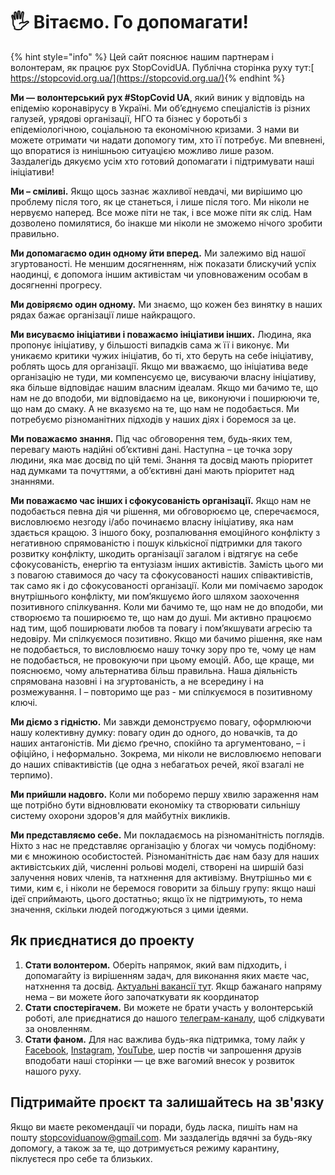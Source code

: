 # 🖐 Вітаємо. Го допомагати!

{% hint style="info" %}
Цей сайт пояснює нашим партнерам і волонтерам, як працює рух StopCovidUA. Публічна сторінка руху тут:[ https://stopcovid.org.ua/](https://stopcovid.org.ua/)​
{% endhint %}

**Ми — волонтерський рух \#StopCovid UA**, який виник у відповідь на епідемію коронавірусу в Україні. Ми об’єднуємо спеціалістів із різних галузей, урядові організації, НГО та бізнес у боротьбі з епідеміологічною, соціальною та економічною кризами. З нами ви можете отримати чи надати допомогу тим, хто її потребує. Ми впевнені, що впоратися із нинішньою ситуацією можливо лише разом. Заздалегідь дякуємо усім хто готовий допомагати і підтримувати наші ініціативи!

**Ми – сміливі.** Якщо щось зазнає жахливої невдачі, ми вирішимо цю проблему після того, як це станеться, і лише після того. Ми ніколи не нервуємо наперед. Все може піти не так, і все може піти як слід. Нам дозволено помилятися, бо інакше ми ніколи не зможемо нічого зробити правильно.

**Ми допомагаємо один одному йти вперед.** Ми залежимо від нашої згуртованості. Не меншим досягненням, ніж показати блискучий успіх наодинці, є допомога іншим активістам чи уповноваженим особам в досягненні прогресу. 

**Ми довіряємо один одному.** Ми знаємо, що кожен без винятку в наших рядах бажає організації лише найкращого. 

**Ми висуваємо ініціативи і поважаємо ініціативи інших.** Людина, яка пропонує ініціативу, у більшості випадків сама ж її і виконує. Ми уникаємо критики чужих ініціатив, бо ті, хто беруть на себе ініціативу, роблять щось для організації. Якщо ми вважаємо, що ініціатива веде організацію не туди, ми компенсуємо це, висуваючи власну ініціативу, яка більше відповідає нашим власним ідеалам. Якщо ми бачимо те, що нам не до вподоби, ми відповідаємо на це, виконуючи і поширюючи те, що нам до смаку. А не вказуємо на те, що нам не подобається. Ми потребуємо різноманітних підходів у наших діях і боремося за це. 

**Ми поважаємо знання.** Під час обговорення тем, будь-яких тем, перевагу мають надійні об’єктивні дані. Наступна – це точка зору людини, яка має досвід по цій темі. Знання та досвід мають пріоритет над думками та почуттями, а об’єктивні дані мають пріоритет над знаннями. 

**Ми поважаємо час інших і сфокусованість організації.** Якщо нам не подобається певна дія чи рішення, ми обговорюємо це, сперечаємося, висловлюємо незгоду і/або починаємо власну ініціативу, яка нам здається кращою. З іншого боку, розпалювання емоційного конфлікту з негативною спрямованістю і пошук кількісної підтримки для такого розвитку конфлікту, шкодить організації загалом і відтягує на себе сфокусованість, енергію та ентузіазм інших активістів. Замість цього ми з повагою ставимося до часу та сфокусованості наших співактивістів, так само як і до сфокусованості організації. Коли ми помічаємо зародок внутрішнього конфлікту, ми пом’якшуємо його шляхом заохочення позитивного спілкування. Коли ми бачимо те, що нам не до вподоби, ми створюємо та поширюємо те, що нам до душі. Ми активно працюємо над тим, щоб поширювати любов та повагу і пом’якшувати агресію та недовіру. Ми спілкуємося позитивно. Якщо ми бачимо рішення, яке нам не подобається, то висловлюємо нашу точку зору про те, чому це нам не подобається, не провокуючи при цьому емоцій. Або, ще краще, ми пояснюємо, чому альтернатива більш правильна. Наша діяльність спрямована назовні і на згуртованість, а не всередину і на розмежування. І – повторимо ще раз - ми спілкуємося в позитивному ключі. 

**Ми діємо з гідністю.** Ми завжди демонструємо повагу, оформлюючи нашу колективну думку: повагу один до одного, до новачків, та до наших антагоністів. Ми діємо ґречно, спокійно та аргументовано, – і офіційно, і неформально. Зокрема, ми ніколи не висловлюємо неповаги до наших співактивістів \(це одна з небагатьох речей, якої взагалі не терпимо\).

**Ми прийшли надовго.** Коли ми поборемо першу хвилю зараження нам ще потрібно бути відновлювати економіку та створювати сильнішу систему охорони здоров'я для майбутніх викликів.

**Ми представляємо себе.** Ми покладаємось на різноманітність поглядів. Ніхто з нас не представляє організацію у блогах чи чомусь подібному: ми є множиною особистостей. Різноманітність дає нам базу для наших активістських дій, численні рольові моделі, створені на ширшій базі залучення нових членів, та натхнення для активізму. Внутрішньо ми є тими, ким є, і ніколи не беремося говорити за більшу групу: якщо наші ідеї сприймають, цього достатньо; якщо їх не підтримують, то нема значення, скільки людей погоджуються з цими ідеями.

## Як приєднатися до проекту

1. **Стати волонтером.** Оберіть напрямок, який вам підходить, і допомагайту із вирішенням задач, для виконання яких маєте час, натхнення та досвід. [Актуальні вакансії тут](https://trello.com/b/IkonsFAY/main-board). Якщр бажанаго напряму нема – ви можете його започаткувати як координатор
2. **Стати спостерігачем.** Ви можете не брати участь у волонтерській роботі, але приєднатися до нашого [телеграм-каналу](https://t.me/stopcoviduaupdates), щоб слідкувати за оновленням.
3. **Стати фаном.** Для нас важлива будь-яка підтримка, тому лайк у [Facebook](https://www.facebook.com/StopCovidUa), [Instagram](https://www.instagram.com/stopcovidua/), [YouTube](https://www.youtube.com/channel/UC2wd337MNQZCrJ0NST544OA/videos), шер постів чи запрошення друзів вподобати наші сторінки — це вже вагомий внесок у розвиток нашого руху.

## Підтримайте проєкт та залишайтесь на зв'язку 

Якщо ви маєте рекомендації чи поради, будь ласка, пишіть нам на пошту [stopcoviduanow@gmail.com](mailto:stopcoviduanow@gmail.com). Ми заздалегідь вдячні за будь-яку допомогу, а також за те, що дотримується режиму карантину, піклуєтеся про себе та близьких.

